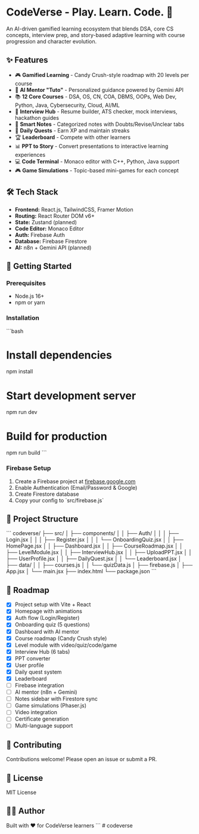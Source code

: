 # CodeVerse - Play. Learn. Code. 🚀

An AI-driven gamified learning ecosystem that blends DSA, core CS concepts, interview prep, and story-based adaptive learning with course progression and character evolution.

## ✨ Features

- 🎮 **Gamified Learning** - Candy Crush-style roadmap with 20 levels per course
- 🤖 **AI Mentor "Tuto"** - Personalized guidance powered by Gemini API
- 📚 **12 Core Courses** - DSA, OS, CN, COA, DBMS, OOPs, Web Dev, Python, Java, Cybersecurity, Cloud, AI/ML
- 💼 **Interview Hub** - Resume builder, ATS checker, mock interviews, hackathon guides
- 📝 **Smart Notes** - Categorized notes with Doubts/Revise/Unclear tabs
- 🎯 **Daily Quests** - Earn XP and maintain streaks
- 🏆 **Leaderboard** - Compete with other learners
- 📊 **PPT to Story** - Convert presentations to interactive learning experiences
- 💻 **Code Terminal** - Monaco editor with C++, Python, Java support
- 🎮 **Game Simulations** - Topic-based mini-games for each concept

## 🛠️ Tech Stack

- **Frontend:** React.js, TailwindCSS, Framer Motion
- **Routing:** React Router DOM v6+
- **State:** Zustand (planned)
- **Code Editor:** Monaco Editor
- **Auth:** Firebase Auth
- **Database:** Firebase Firestore
- **AI:** n8n + Gemini API (planned)

## 🚀 Getting Started

### Prerequisites

- Node.js 16+
- npm or yarn

### Installation

\`\`\`bash
# Install dependencies
npm install

# Start development server
npm run dev

# Build for production
npm run build
\`\`\`

### Firebase Setup

1. Create a Firebase project at [firebase.google.com](https://firebase.google.com)
2. Enable Authentication (Email/Password & Google)
3. Create Firestore database
4. Copy your config to \`src/firebase.js\`

## 📁 Project Structure

\`\`\`
codeverse/
├── src/
│   ├── components/
│   │   ├── Auth/
│   │   │   ├── Login.jsx
│   │   │   ├── Register.jsx
│   │   │   └── OnboardingQuiz.jsx
│   │   ├── HomePage.jsx
│   │   ├── Dashboard.jsx
│   │   ├── CourseRoadmap.jsx
│   │   ├── LevelModule.jsx
│   │   ├── InterviewHub.jsx
│   │   ├── UploadPPT.jsx
│   │   ├── UserProfile.jsx
│   │   ├── DailyQuest.jsx
│   │   └── Leaderboard.jsx
│   ├── data/
│   │   ├── courses.js
│   │   └── quizData.js
│   ├── firebase.js
│   ├── App.jsx
│   └── main.jsx
├── index.html
└── package.json
\`\`\`

## 🎯 Roadmap

- [x] Project setup with Vite + React
- [x] Homepage with animations
- [x] Auth flow (Login/Register)
- [x] Onboarding quiz (5 questions)
- [x] Dashboard with AI mentor
- [x] Course roadmap (Candy Crush style)
- [x] Level module with video/quiz/code/game
- [x] Interview Hub (6 tabs)
- [x] PPT converter
- [x] User profile
- [x] Daily quest system
- [x] Leaderboard
- [ ] Firebase integration
- [ ] AI mentor (n8n + Gemini)
- [ ] Notes sidebar with Firestore sync
- [ ] Game simulations (Phaser.js)
- [ ] Video integration
- [ ] Certificate generation
- [ ] Multi-language support

## 🤝 Contributing

Contributions welcome! Please open an issue or submit a PR.

## 📄 License

MIT License

## 👨‍💻 Author

Built with ❤️ for CodeVerse learners
\`\`\`
#   c o d e v e r s e  
 